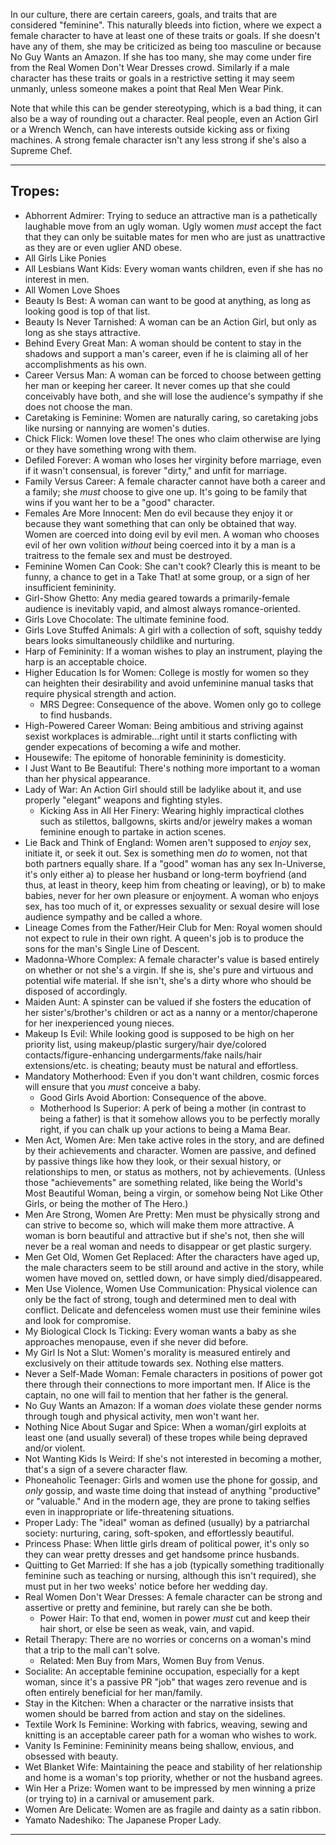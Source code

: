 In our culture, there are certain careers, goals, and traits that are considered "feminine". This naturally bleeds into fiction, where we expect a female character to have at least one of these traits or goals. If she doesn't have any of them, she may be criticized as being too masculine or because No Guy Wants an Amazon. If she has too many, she may come under fire from the Real Women Don't Wear Dresses crowd. Similarly if a male character has these traits or goals in a restrictive setting it may seem unmanly, unless someone makes a point that Real Men Wear Pink.

Note that while this can be gender stereotyping, which is a bad thing, it can also be a way of rounding out a character. Real people, even an Action Girl or a Wrench Wench, can have interests outside kicking ass or fixing machines. A strong female character isn't any less strong if she's also a Supreme Chef.

___

## Tropes:

-   Abhorrent Admirer: Trying to seduce an attractive man is a pathetically laughable move from an ugly woman. Ugly women _must_ accept the fact that they can only be suitable mates for men who are just as unattractive as they are or even uglier AND obese.
-   All Girls Like Ponies
-   All Lesbians Want Kids: Every woman wants children, even if she has no interest in men.
-   All Women Love Shoes
-   Beauty Is Best: A woman can want to be good at anything, as long as looking good is top of that list.
-   Beauty Is Never Tarnished: A woman can be an Action Girl, but only as long as she stays attractive.
-   Behind Every Great Man: A woman should be content to stay in the shadows and support a man's career, even if he is claiming all of her accomplishments as his own.
-   Career Versus Man: A woman can be forced to choose between getting her man or keeping her career. It never comes up that she could conceivably have both, and she will lose the audience's sympathy if she does not choose the man.
-   Caretaking is Feminine: Women are naturally caring, so caretaking jobs like nursing or nannying are women's duties.
-   Chick Flick: Women love these! The ones who claim otherwise are lying or they have something wrong with them.
-   Defiled Forever: A woman who loses her virginity before marriage, even if it wasn't consensual, is forever "dirty," and unfit for marriage.
-   Family Versus Career: A female character cannot have both a career and a family; she _must_ choose to give one up. It's going to be family that wins if you want her to be a "good" character.
-   Females Are More Innocent: Men do evil because they enjoy it or because they want something that can only be obtained that way. Women are coerced into doing evil by evil men. A woman who chooses evil of her own volition _without_ being coerced into it by a man is a traitress to the female sex and must be destroyed.
-   Feminine Women Can Cook: She can't cook? Clearly this is meant to be funny, a chance to get in a Take That! at some group, or a sign of her insufficient femininity.
-   Girl-Show Ghetto: Any media geared towards a primarily-female audience is inevitably vapid, and almost always romance-oriented.
-   Girls Love Chocolate: The ultimate feminine food.
-   Girls Love Stuffed Animals: A girl with a collection of soft, squishy teddy bears looks simultaneously childlike and nurturing.
-   Harp of Femininity: If a woman wishes to play an instrument, playing the harp is an acceptable choice.
-   Higher Education Is for Women: College is mostly for women so they can heighten their desirability and avoid unfeminine manual tasks that require physical strength and action.
    -   MRS Degree: Consequence of the above. Women only go to college to find husbands.
-   High-Powered Career Woman: Being ambitious and striving against sexist workplaces is admirable...right until it starts conflicting with gender expecations of becoming a wife and mother.
-   Housewife: The epitome of honorable femininity is domesticity.
-   I Just Want to Be Beautiful: There's nothing more important to a woman than her physical appearance.
-   Lady of War: An Action Girl should still be ladylike about it, and use properly "elegant" weapons and fighting styles.
    -   Kicking Ass in All Her Finery: Wearing highly impractical clothes such as stilettos, ballgowns, skirts and/or jewelry makes a woman feminine enough to partake in action scenes.
-   Lie Back and Think of England: Women aren't supposed to _enjoy_ sex, initiate it, or seek it out. Sex is something men _do to_ women, not that both partners equally share. If a "good" woman has any sex In-Universe, it's only either a) to please her husband or long-term boyfriend (and thus, at least in theory, keep him from cheating or leaving), or b) to make babies, never for her own pleasure or enjoyment. A woman who enjoys sex, has too much of it, or expresses sexuality or sexual desire will lose audience sympathy and be called a whore.
-   Lineage Comes from the Father/Heir Club for Men: Royal women should not expect to rule in their own right. A queen's job is to produce the sons for the man's Single Line of Descent.
-   Madonna-Whore Complex: A female character's value is based entirely on whether or not she's a virgin. If she is, she's pure and virtuous and potential wife material. If she isn't, she's a dirty whore who should be disposed of accordingly.
-   Maiden Aunt: A spinster can be valued if she fosters the education of her sister's/brother's children or act as a nanny or a mentor/chaperone for her inexperienced young nieces.
-   Makeup Is Evil: While looking good is supposed to be high on her priority list, using makeup/plastic surgery/hair dye/colored contacts/figure-enhancing undergarments/fake nails/hair extensions/etc. is cheating; beauty must be natural and effortless.
-   Mandatory Motherhood: Even if you don't want children, cosmic forces will ensure that you _must_ conceive a baby.
    -   Good Girls Avoid Abortion: Consequence of the above.
    -   Motherhood Is Superior: A perk of being a mother (in contrast to being a father) is that it somehow allows you to be perfectly morally right, if you can chalk up your actions to being a Mama Bear.
-   Men Act, Women Are: Men take active roles in the story, and are defined by their achievements and character. Women are passive, and defined by passive things like how they look, or their sexual history, or relationships to men, or status as mothers, not by achievements. (Unless those "achievements" are something related, like being the World's Most Beautiful Woman, being a virgin, or somehow being Not Like Other Girls, or being the mother of The Hero.)
-   Men Are Strong, Women Are Pretty: Men must be physically strong and can strive to become so, which will make them more attractive. A woman is born beautiful and attractive but if she's not, then she will never be a real woman and needs to disappear or get plastic surgery.
-   Men Get Old, Women Get Replaced: After the characters have aged up, the male characters seem to be still around and active in the story, while women have moved on, settled down, or have simply died/disappeared.
-   Men Use Violence, Women Use Communication: Physical violence can only be the fact of strong, tough and determined men to deal with conflict. Delicate and defenceless women must use their feminine wiles and look for compromise.
-   My Biological Clock Is Ticking: Every woman wants a baby as she approaches menopause, even if she never did before.
-   My Girl Is Not a Slut: Women's morality is measured entirely and exclusively on their attitude towards sex. Nothing else matters.
-   Never a Self-Made Woman: Female characters in positions of power got there through their connections to more important men. If Alice is the captain, no one will fail to mention that her father is the general.
-   No Guy Wants an Amazon: If a woman _does_ violate these gender norms through tough and physical activity, men won't want her.
-   Nothing Nice About Sugar and Spice: When a woman/girl exploits at least one (and usually several) of these tropes while being depraved and/or violent.
-   Not Wanting Kids Is Weird: If she's not interested in becoming a mother, that's a sign of a severe character flaw.
-   Phoneaholic Teenager: Girls and women use the phone for gossip, and _only_ gossip, and waste time doing that instead of anything "productive" or "valuable." And in the modern age, they are prone to taking selfies even in inappropriate or life-threatening situations.
-   Proper Lady: The "ideal" woman as defined (usually) by a patriarchal society: nurturing, caring, soft-spoken, and effortlessly beautiful.
-   Princess Phase: When little girls dream of political power, it's only so they can wear pretty dresses and get handsome prince husbands.
-   Quitting to Get Married: If she has a job (typically something traditionally feminine such as teaching or nursing, although this isn't required), she must put in her two weeks' notice before her wedding day.
-   Real Women Don't Wear Dresses: A female character can be strong and assertive or pretty and feminine, but rarely can she be both.
    -   Power Hair: To that end, women in power _must_ cut and keep their hair short, or else be seen as weak, vain, and vapid.
-   Retail Therapy: There are no worries or concerns on a woman's mind that a trip to the mall can't solve.
    -   Related: Men Buy from Mars, Women Buy from Venus.
-   Socialite: An acceptable feminine occupation, especially for a kept woman, since it's a passive PR "job" that wages zero revenue and is often entirely beneficial for her man/family.
-   Stay in the Kitchen: When a character or the narrative insists that women should be barred from action and stay on the sidelines.
-   Textile Work Is Feminine: Working with fabrics, weaving, sewing and knitting is an acceptable career path for a woman who wishes to work.
-   Vanity Is Feminine: Femininity means being shallow, envious, and obsessed with beauty.
-   Wet Blanket Wife: Maintaining the peace and stability of her relationship and home is a woman's top priority, whether or not the husband agrees.
-   Win Her a Prize: Women want to be impressed by men winning a prize (or trying to) in a carnival or amusement park.
-   Women Are Delicate: Women are as fragile and dainty as a satin ribbon.
-   Yamato Nadeshiko: The Japanese Proper Lady.

___